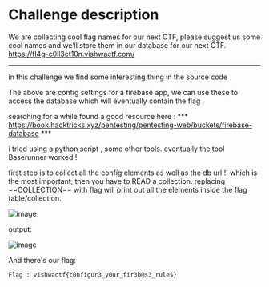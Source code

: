 # Challenge description

We are collecting cool flag names for our next CTF, please suggest us some cool names and we’ll store them in our database for our next CTF. https://fl4g-c0ll3ct10n.vishwactf.com/

-----------------------------------------------------------

in this challenge we find some interesting thing in the source code




The above are config settings for a firebase app, we can use these to access the database which will eventually contain the flag


searching for a while found a good resource here :
*** https://book.hacktricks.xyz/pentesting/pentesting-web/buckets/firebase-database ***

i tried using a python script , some other tools. eventually the tool Baserunner worked !

first step is to collect all the config elements as well as the db url !! which is the most important, then you have to READ a collection. replacing ==COLLECTION== with flag will print out all the elements inside the flag table/collection.

![image](https://user-images.githubusercontent.com/58823465/159277688-8f8e8fec-574f-4ac2-b8bb-616429eae4be.png)

output:

![image](https://user-images.githubusercontent.com/58823465/159277880-b3e912cf-f49c-4819-a251-9d397593b8cd.png)


And there's our flag:

``` Flag : vishwactf{c0nfigur3_y0ur_fir3b@s3_rule$} ```
